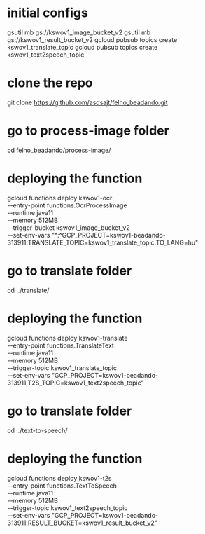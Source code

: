 # initial configs
gsutil mb gs://kswov1_image_bucket_v2
gsutil mb gs://kswov1_result_bucket_v2
gcloud pubsub topics create kswov1_translate_topic
gcloud pubsub topics create kswov1_text2speech_topic

# clone the repo
git clone https://github.com/asdsajt/felho_beadando.git

# go to process-image folder
cd felho_beadando/process-image/

# deploying the function
gcloud functions deploy kswov1-ocr \
--entry-point functions.OcrProcessImage \
--runtime java11 \
--memory 512MB \
--trigger-bucket kswov1_image_bucket_v2 \
--set-env-vars "^:^GCP_PROJECT=kswov1-beadando-313911:TRANSLATE_TOPIC=kswov1_translate_topic:TO_LANG=hu"

# go to translate folder
cd ../translate/

# deploying the function
gcloud functions deploy kswov1-translate \
--entry-point functions.TranslateText \
--runtime java11 \
--memory 512MB \
--trigger-topic kswov1_translate_topic \
--set-env-vars "GCP_PROJECT=kswov1-beadando-313911,T2S_TOPIC=kswov1_text2speech_topic"

# go to translate folder
cd ../text-to-speech/

# deploying the function
gcloud functions deploy kswov1-t2s \
--entry-point functions.TextToSpeech \
--runtime java11 \
--memory 512MB \
--trigger-topic kswov1_text2speech_topic \
--set-env-vars "GCP_PROJECT=kswov1-beadando-313911,RESULT_BUCKET=kswov1_result_bucket_v2"

